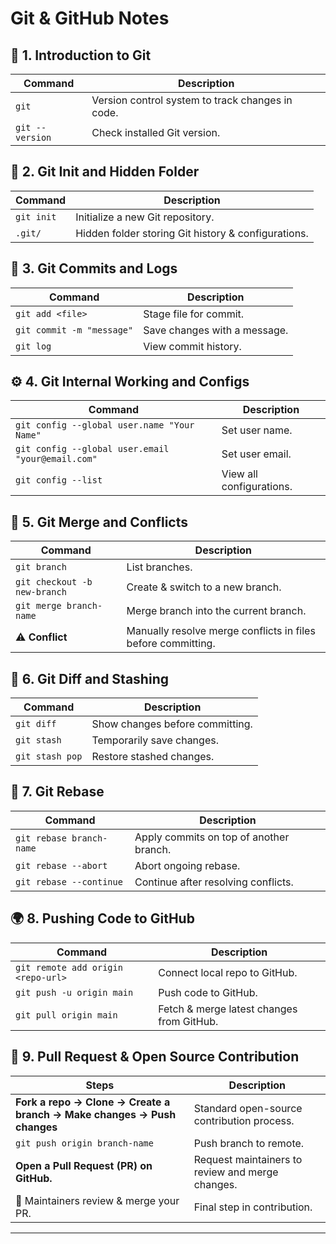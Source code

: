 # Git & GitHub Notes

## 📌 1. Introduction to Git
| Command | Description |
|---------|------------|
| `git` | Version control system to track changes in code. |
| `git --version` | Check installed Git version. |

## 📂 2. Git Init and Hidden Folder
| Command | Description |
|---------|------------|
| `git init` | Initialize a new Git repository. |
| `.git/` | Hidden folder storing Git history & configurations. |

## 📝 3. Git Commits and Logs
| Command | Description |
|---------|------------|
| `git add <file>` | Stage file for commit. |
| `git commit -m "message"` | Save changes with a message. |
| `git log` | View commit history. |

## ⚙️ 4. Git Internal Working and Configs
| Command | Description |
|---------|------------|
| `git config --global user.name "Your Name"` | Set user name. |
| `git config --global user.email "your@email.com"` | Set user email. |
| `git config --list` | View all configurations. |

## 🔀 5. Git Merge and Conflicts
| Command | Description |
|---------|------------|
| `git branch` | List branches. |
| `git checkout -b new-branch` | Create & switch to a new branch. |
| `git merge branch-name` | Merge branch into the current branch. |
| ⚠ **Conflict** | Manually resolve merge conflicts in files before committing. |

## 🔄 6. Git Diff and Stashing
| Command | Description |
|---------|------------|
| `git diff` | Show changes before committing. |
| `git stash` | Temporarily save changes. |
| `git stash pop` | Restore stashed changes. |

## 🚀 7. Git Rebase
| Command | Description |
|---------|------------|
| `git rebase branch-name` | Apply commits on top of another branch. |
| `git rebase --abort` | Abort ongoing rebase. |
| `git rebase --continue` | Continue after resolving conflicts. |

## 🌍 8. Pushing Code to GitHub
| Command | Description |
|---------|------------|
| `git remote add origin <repo-url>` | Connect local repo to GitHub. |
| `git push -u origin main` | Push code to GitHub. |
| `git pull origin main` | Fetch & merge latest changes from GitHub. |

## 🔗 9. Pull Request & Open Source Contribution
| Steps | Description |
|---------|------------|
| **Fork a repo → Clone → Create a branch → Make changes → Push changes** | Standard open-source contribution process. |
| `git push origin branch-name` | Push branch to remote. |
| **Open a Pull Request (PR) on GitHub.** | Request maintainers to review and merge changes. |
| 🚀 Maintainers review & merge your PR. | Final step in contribution. |

---
